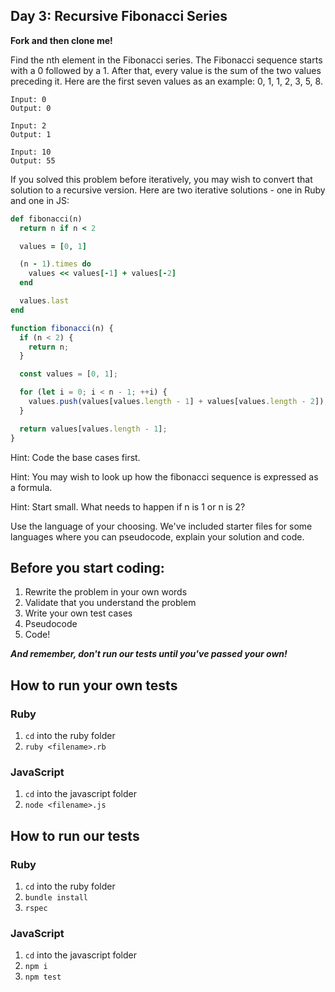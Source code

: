 ## Day 3: Recursive Fibonacci Series

**Fork and then clone me!**

Find the nth element in the Fibonacci series. The Fibonacci sequence starts with a 0 followed by a 1. After that, every value is the sum of the two values preceding it. Here are the first seven values as an example: 0, 1, 1, 2, 3, 5, 8.

```
Input: 0
Output: 0

Input: 2
Output: 1

Input: 10
Output: 55
```

If you solved this problem before iteratively, you may wish to convert that solution to a recursive version. Here are two iterative solutions - one in Ruby and one in JS:

```ruby
def fibonacci(n)
  return n if n < 2

  values = [0, 1]

  (n - 1).times do
    values << values[-1] + values[-2]
  end

  values.last
end
```

```javascript
function fibonacci(n) {
  if (n < 2) {
    return n;
  }

  const values = [0, 1];

  for (let i = 0; i < n - 1; ++i) {
    values.push(values[values.length - 1] + values[values.length - 2]);
  }

  return values[values.length - 1];
}
```

Hint: Code the base cases first.

Hint: You may wish to look up how the fibonacci sequence is expressed as a formula.

Hint: Start small. What needs to happen if n is 1 or n is 2?

Use the language of your choosing. We've included starter files for some languages where you can pseudocode, explain your solution and code.

## Before you start coding:

1. Rewrite the problem in your own words
2. Validate that you understand the problem
3. Write your own test cases
4. Pseudocode
5. Code!

**_And remember, don't run our tests until you've passed your own!_**

## How to run your own tests

### Ruby

1. `cd` into the ruby folder
2. `ruby <filename>.rb`

### JavaScript

1. `cd` into the javascript folder
2. `node <filename>.js`

## How to run our tests

### Ruby

1. `cd` into the ruby folder
2. `bundle install`
3. `rspec`

### JavaScript

1. `cd` into the javascript folder
2. `npm i`
3. `npm test`
